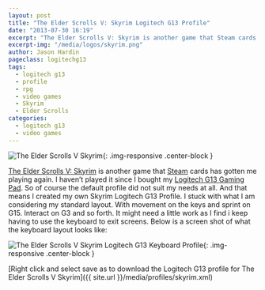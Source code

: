 ```yaml
---
layout: post
title: "The Elder Scrolls V: Skyrim Logitech G13 Profile"
date: "2013-07-30 16:19"
excerpt: "The Elder Scrolls V: Skyrim is another game that Steam cards has gotten me playing again. I haven’t played it since I bought my Logitech G13 Gaming Pad. So of course the default profile did not suit my needs at all."
excerpt-img: "/media/logos/skyrim.png"
author: Jason Hardin
pageclass: logitechg13
tags:
  - logitech g13
  - profile
  - rpg
  - video games
  - Skyrim
  - Elder Scrolls
categories:
  - logitech g13
  - video games
---
```

![The Elder Scrolls V Skyrim]({{site.url}}/media/logos/skyrim.png){: .img-responsive  .center-block }

[The Elder Scrolls V: Skyrim](http://www.elderscrolls.com/skyrim) is another game that [Steam](http://store.steampowered.com/) cards has gotten me playing again. I haven’t played it since I bought my [Logitech G13 Gaming Pad](http://gaming.logitech.com/en-us/product/g13-advanced-gameboard). So of course the default profile did not suit my needs at all. And that means I created my own Skyrim Logitech G13 Profile. I stuck with what I am considering my standard layout. With movement on the keys and sprint on G15. Interact on G3 and so forth. It might need a little work as I find i keep having to use the keyboard to exit screens. Below is a screen shot of what the keyboard layout looks like:

![The Elder Scrolls V Skyrim Logitech G13 Keyboard Profile]({{site.url}}/media/profiles/skyrim_keyboard_layout.png){: .img-responsive  .center-block }

[Right click and select save as to download the Logitech G13 profile for The Elder Scrolls V Skyrim]({{ site.url }}/media/profiles/skyrim.xml)
